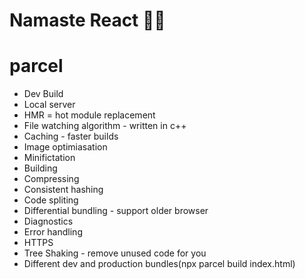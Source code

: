# Namaste React 👋🏻

# parcel
- Dev Build
- Local server
- HMR = hot module replacement
- File watching algorithm - written in c++
- Caching - faster builds
- Image optimiasation
- Minifictation
- Building
- Compressing
- Consistent hashing
- Code spliting
- Differential bundling - support older browser
- Diagnostics
- Error handling
- HTTPS
- Tree Shaking - remove unused code for you
- Different dev and production bundles(npx parcel build index.html)

